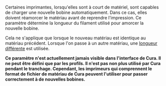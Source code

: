 Certaines imprimantes, lorsqu'elles sont à court de matériel, sont capables de charger une nouvelle bobine automatiquement. Dans ce cas, elles doivent réamorcer le matériau avant de reprendre l'impression. Ce paramètre détermine la longueur du filament utilisé pour amorcer la nouvelle bobine.

Cela ne s'applique que lorsque le nouveau matériau est identique au matériau précédent. Lorsque l'on passe à un autre matériau, une [longueur différente](material_flush_purge_length.md) est utilisée.

**Ce paramètre n'est actuellement jamais visible dans l'interface de Cura. Il ne peut être défini que par les profils. Il n'est pas non plus utilisé par Cura pendant le tranchage. Cependant, les imprimeurs qui comprennent le format de fichier de matériau de Cura peuvent l'utiliser pour passer correctement à de nouvelles bobines.**
